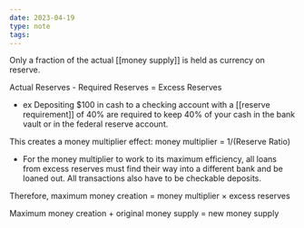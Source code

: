 ```yaml
---
date: 2023-04-19
type: note
tags: 
---
```


Only a fraction of the actual [[money supply]] is held as currency on reserve.

Actual Reserves - Required Reserves = Excess Reserves
- ex Depositing $100 in cash to a checking account with a [[reserve requirement]] of 40% are required to keep 40% of your cash in the bank vault or in the federal reserve account.

This creates a money multiplier effect: money multiplier = 1/(Reserve Ratio)
- For the money multiplier to work to its maximum efficiency, all loans from excess reserves must find their way into a different bank and be loaned out. All transactions also have to be checkable deposits.

Therefore, maximum money creation = money multiplier $\times$ excess reserves

Maximum money creation + original money supply = new money supply
